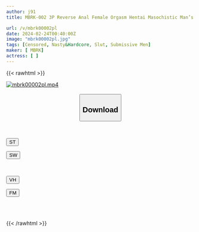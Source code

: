 ```yaml
---
author: j91
title: MBRK-002 3P Reverse Anal Female Orgasm Hentai Masochistic Man’s Brain Iki Masochist Ejaculation Orgasm Hell Perversion

url: /v/mbrk00002pl
date: 2024-02-24T00:40:00Z
image: "mbrk00002pl.jpg"
tags: [Censored, Nasty&Hardcore, Slut, Submissive Men]
maker: [ MBRK]
actress: [ ]
---
```



{{< rawhtml >}}

<div class="video" data-videoid="lxWlMlXGwAH7Kr6">
    <a href="javascript:;">
        <img src="/v/mbrk00002pl/mbrk00002pl.jpg" width="WIDTH" height="HEIGHT" alt="mbrk00002pl.mp4" loading="lazy">
    </a>
</div>

<script type="text/javascript" src="https://j91.asia/asset/on-demand-st.js"></script>

<br>
  <link rel="stylesheet" href="https://j91.asia/asset/bs5.css">
  
  <center>
  <button class="btn btn-primary" type="button" data-bs-toggle="collapse" data-bs-target=".multi-collapse" aria-expanded="false" aria-controls="multiCollapseExample1 multiCollapseExample2"><h2>Download</h2></button></center>
</p>
<div class="row">
  <div class="col">
    <div class="collapse multi-collapse" id="multiCollapseExample1">
      <div class="card card-body">
	      	      <br>
<div class="buttons">  
<p><a href="https://streamtape.to/v/lxWlMlXGwAH7Kr6" target="_blank"><button class="btn-hover color-3"><i class="fa fa-download"></i> ST</button></a></p>
<p><a href="https://cdnwish.com/t7nz85nm0rza" target="_blank"><button class="btn-hover color-2"><i class="fa fa-download"></i> SW</button></a></p></div>
    </div>
  </div>
</div>
  <div class="col">
    <div class="collapse multi-collapse" id="multiCollapseExample2">
      <div class="card card-body">
	      <br>
<div class="buttons">
<p><a href="javascript:;"><button class="btn-hover color-9"><i class="fa fa-download"></i> VH</button></a></p>
<p><a href="javascript:;"><button class="btn-hover color-8"><i class="fa fa-download"></i> FM</button></a></p></div>
<br><br>
      </div>
    </div>
  </div>
</div>

{{< /rawhtml >}}